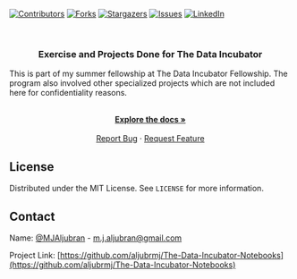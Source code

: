 <!-- PROJECT SHIELDS -->
<!--
*** I'm using markdown "reference style" links for readability.
*** Reference links are enclosed in brackets [ ] instead of parentheses ( ).
*** See the bottom of this document for the declaration of the reference variables
*** for contributors-url, forks-url, etc. This is an optional, concise syntax you may use.
*** https://www.markdownguide.org/basic-syntax/#reference-style-links
-->
[![Contributors][contributors-shield]][contributors-url]
[![Forks][forks-shield]][forks-url]
[![Stargazers][stars-shield]][stars-url]
[![Issues][issues-shield]][issues-url]
[![LinkedIn][linkedin-shield]][linkedin-url]



<!-- PROJECT LOGO -->
<br />
<p align="center">

  <h3 align="center">Exercise and Projects Done for The Data Incubator</h3>
This is part of my summer fellowship at The Data Incubator Fellowship. The program also involved other specialized projects which are not included here for confidentiality reasons.
  <p align="center">
    <br />
    <a href="https://github.com/aljubrmj/The-Data-Incubator-Notebooks"><strong>Explore the docs »</strong></a>
    <br />
    <br />
    <a href="https://github.com/aljubrmj/The-Data-Incubator-Notebooks/issues">Report Bug</a>
    ·
    <a href="https://github.com/aljubrmj/The-Data-Incubator-Notebooks/issues">Request Feature</a>
  </p>
</p>


<!-- LICENSE -->
## License

Distributed under the MIT License. See `LICENSE` for more information.



<!-- CONTACT -->
## Contact

Name: [@MJAljubran](https://twitter.com/twitter_handle) - m.j.aljubran@gmail.com

Project Link: [https://github.com/aljubrmj/The-Data-Incubator-Notebooks](https://github.com/aljubrmj/The-Data-Incubator-Notebooks)






<!-- MARKDOWN LINKS & IMAGES -->
<!-- https://www.markdownguide.org/basic-syntax/#reference-style-links -->
[contributors-shield]: https://img.shields.io/github/contributors/aljubrmj/The-Data-Incubator-Notebooks.svg?style=for-the-badge
[contributors-url]: https://github.com/aljubrmj/The-Data-Incubator-Notebooks/graphs/contributors
[forks-shield]: https://img.shields.io/github/forks/aljubrmj/The-Data-Incubator-Notebooks.svg?style=for-the-badge
[forks-url]: https://github.com/aljubrmj/The-Data-Incubator-Notebooks/network/members
[stars-shield]: https://img.shields.io/github/stars/aljubrmj/The-Data-Incubator-Notebooks.svg?style=for-the-badge
[stars-url]: https://github.com/aljubrmj/The-Data-Incubator-Notebooks/stargazers
[issues-shield]: https://img.shields.io/github/issues/aljubrmj/The-Data-Incubator-Notebooks.svg?style=for-the-badge
[issues-url]: https://github.com/aljubrmj/The-Data-Incubator-Notebooks/issues
[license-shield]: https://img.shields.io/github/license/aljubrmj/The-Data-Incubator-Notebooks.svg?style=for-the-badge
[license-url]: https://github.com/aljubrmj/The-Data-Incubator-Notebooks/blob/master/LICENSE.txt
[linkedin-shield]: https://img.shields.io/badge/-LinkedIn-black.svg?style=for-the-badge&logo=linkedin&colorB=555
[linkedin-url]: https://www.linkedin.com/in/mohammad-jabs/
[product-screenshot]: images/screenshot.png


